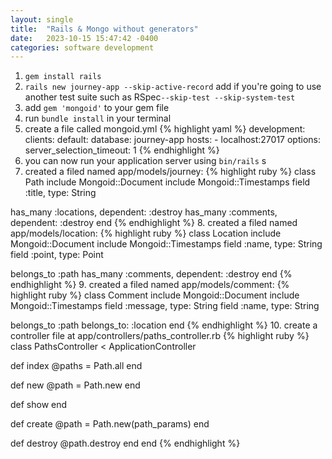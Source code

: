 ```yaml
---
layout: single
title:  "Rails & Mongo without generators"
date:   2023-10-15 15:47:42 -0400
categories: software development
---
```

1. `gem install rails`
2. `rails new journey-app --skip-active-record` add if you're going to use another test suite such as RSpec`--skip-test --skip-system-test`
3. add `gem 'mongoid'` to your gem file
4. run `bundle install` in your terminal
5. create a file called mongoid.yml
{% highlight yaml %}
development:
  clients:
    default:
      database: journey-app
      hosts:
        - localhost:27017
      options:
        server_selection_timeout: 1
{% endhighlight %}
6. you can now run your application server using `bin/rails` s
7. created a filed named app/models/journey:
{% highlight ruby %}
class Path
  include Mongoid::Document
  include Mongoid::Timestamps
  field :title, type: String

  has_many :locations, dependent: :destroy
  has_many :comments, dependent: :destroy
end
{% endhighlight %}
8. created a filed named app/models/location:
{% highlight ruby %}
class Location
  include Mongoid::Document
  include Mongoid::Timestamps
  field :name, type: String
  field :point, type: Point

  belongs_to :path
  has_many :comments, dependent: :destroy
end
{% endhighlight %}
9. created a filed named app/models/comment:
{% highlight ruby %}
class Comment
  include Mongoid::Document
  include Mongoid::Timestamps
  field :message, type: String
  field :name, type: String

  belongs_to :path
  belongs_to: :location
end
{% endhighlight %}
10. create a controller file at app/controllers/paths_controller.rb
{% highlight ruby %}
class PathsController < ApplicationController

  def index
    @paths = Path.all
  end

  def new
    @path = Path.new
  end

  def show
  end

  def create
    @path = Path.new(path_params)
  end

  def destroy
    @path.destroy
  end
end
{% endhighlight %}
